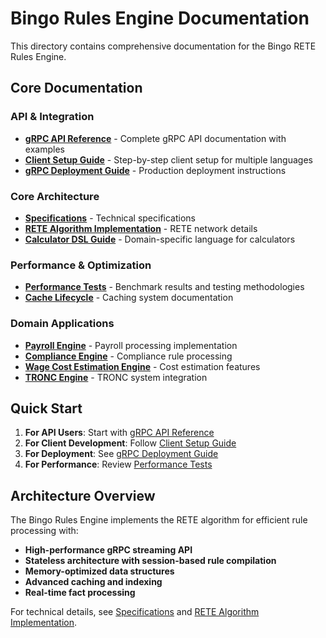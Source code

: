 # Bingo Rules Engine Documentation

This directory contains comprehensive documentation for the Bingo RETE Rules Engine.

## Core Documentation

### API & Integration
- **[gRPC API Reference](grpc-api.md)** - Complete gRPC API documentation with examples
- **[Client Setup Guide](client-setup.md)** - Step-by-step client setup for multiple languages
- **[gRPC Deployment Guide](grpc-deployment-guide.md)** - Production deployment instructions

### Core Architecture
- **[Specifications](specifications.md)** - Technical specifications
- **[RETE Algorithm Implementation](rete-algorithm-implementation.md)** - RETE network details
- **[Calculator DSL Guide](calculator-dsl-guide.md)** - Domain-specific language for calculators

### Performance & Optimization
- **[Performance Tests](performance-tests.md)** - Benchmark results and testing methodologies
- **[Cache Lifecycle](cache-lifecycle.md)** - Caching system documentation

### Domain Applications
- **[Payroll Engine](payroll-engine.md)** - Payroll processing implementation
- **[Compliance Engine](compliance-engine.md)** - Compliance rule processing
- **[Wage Cost Estimation Engine](wage-cost-estimation-engine.md)** - Cost estimation features
- **[TRONC Engine](tronc-engine.md)** - TRONC system integration

## Quick Start

1. **For API Users**: Start with [gRPC API Reference](grpc-api.md)
2. **For Client Development**: Follow [Client Setup Guide](client-setup.md)
3. **For Deployment**: See [gRPC Deployment Guide](grpc-deployment-guide.md)
4. **For Performance**: Review [Performance Tests](performance-tests.md)

## Architecture Overview

The Bingo Rules Engine implements the RETE algorithm for efficient rule processing with:

- **High-performance gRPC streaming API**
- **Stateless architecture with session-based rule compilation**
- **Memory-optimized data structures**
- **Advanced caching and indexing**
- **Real-time fact processing**

For technical details, see [Specifications](specifications.md) and [RETE Algorithm Implementation](rete-algorithm-implementation.md).